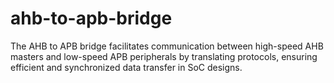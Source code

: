 # ahb-to-apb-bridge
The AHB to APB bridge facilitates communication between high-speed AHB masters and low-speed APB peripherals by translating protocols, ensuring efficient and synchronized data transfer in SoC designs.
